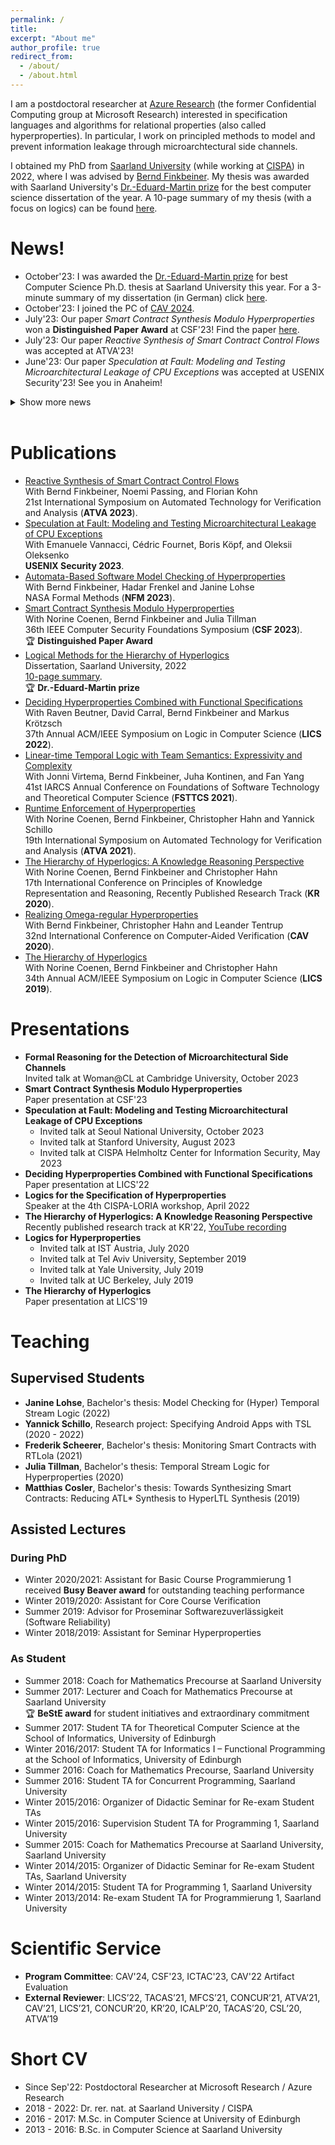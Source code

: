 ```yaml
---
permalink: /
title: 
excerpt: "About me"
author_profile: true
redirect_from: 
  - /about/
  - /about.html
---
```


I am a postdoctoral researcher at [Azure Research](https://www.microsoft.com/en-us/research/group/azure-research/) (the former Confidential Computing group at Microsoft Research) interested in specification languages and algorithms for relational properties (also called hyperproperties). In particular, I work on principled methods to model and prevent information leakage through microarchtectural side channels.

I obtained my PhD from [Saarland University](https://saarland-informatics-campus.de) (while working at [CISPA](https://cispa.de/en)) in 2022, where I was advised by [Bernd Finkbeiner](https://www.react.uni-saarland.de/people/finkbeiner.html). My thesis was awarded with Saarland University's [Dr.-Eduard-Martin prize](https://www.uni-saarland.de/aktuell/eduard-martin-preise-2023-27582.html) for the best computer science dissertation of the year. A 10-page summary of my thesis (with a focus on logics) can be found [here](http://janahofmann.github.io/files/summary_dissertation.pdf).


# News!

* October'23: I was awarded the [Dr.-Eduard-Martin prize](https://www.uni-saarland.de/aktuell/eduard-martin-preise-2023-27582.html) for best Computer Science Ph.D. thesis at Saarland University this year. For a 3-minute summary of my dissertation (in German) click [here](https://cispa.de/en/eduard-martin-prize).
* October'23: I joined the PC of [CAV 2024](http://i-cav.org/2024/call-for-papers/).
* July'23: Our paper *Smart Contract Synthesis Modulo Hyperproperties* won a **Distinguished Paper Award** at CSF'23! Find the paper [here](https://arxiv.org/pdf/2208.07180.pdf).
* July'23: Our paper *Reactive Synthesis of Smart Contract Control Flows* was accepted at ATVA'23!
* June'23: Our paper *Speculation at Fault: Modeling and Testing Microarchitectural Leakage of CPU Exceptions* was accepted at USENIX Security'23! See you in Anaheim!

<details>
<summary>Show more news</summary>
  <ul>
    <li> May'23: I joined the PC of <a href=https://csf2024.ieee-security.org/index.html">CSF 2024</a>.</li>
    <li> March'23: Our paper <i>Automata-Based Software Model Checking of Hyperproperties</i> has been accepted at NFM'23. This work builds on Janine Lohse's Bachelor's thesis supervised by Hadar Frenkel and myself. </li>
    <li> Feb'23: I joined the PC of <a href="https://ictac2023.compsust.utec.edu.pe">ICTAC 2023</a>.</li>
    <li> Feb'23: My PhD thesis is now available <a href="https://janahofmann.github.io/files/dissertation_jana_hofmann.pdf">here</a>.</li>
    <li> Dec'22: I successfully defended my Ph.D. thesis!</li>
    <li> Sep'22: I joined the <a href="https://www.microsoft.com/en-us/research/group/confidential-computing/">Confidential Computing Group</a> at Microsoft Research.</li>
  </ul>
</details>
<br>

# Publications
* [Reactive Synthesis of Smart Contract Control Flows](https://arxiv.org/pdf/2205.06039.pdf)<br>
  With Bernd Finkbeiner, Noemi Passing, and Florian Kohn<br>
  21st International Symposium on Automated Technology for Verification and Analysis (**ATVA 2023**).
* [Speculation at Fault: Modeling and Testing Microarchitectural Leakage of CPU Exceptions](https://www.usenix.org/system/files/usenixsecurity23-hofmann.pdf)<br>
  With Emanuele Vannacci, Cédric Fournet, Boris Köpf, and Oleksii Oleksenko<br>
  **USENIX Security 2023**.
* [Automata-Based Software Model Checking of Hyperproperties](https://arxiv.org/pdf/2303.14796.pdf)<br>
  With Bernd Finkbeiner, Hadar Frenkel and Janine Lohse<br>
  NASA Formal Methods (**NFM 2023**).
* [Smart Contract Synthesis Modulo Hyperproperties](https://arxiv.org/pdf/2208.07180.pdf)<br>
  With Norine Coenen, Bernd Finkbeiner and Julia Tillman<br>
  36th IEEE Computer Security Foundations Symposium (**CSF 2023**).<br>
  :trophy: **Distinguished Paper Award** 
* [Logical Methods for the Hierarchy of Hyperlogics](http://janahofmann.github.io/files/dissertation_jana_hofmann.pdf)<br>
  Dissertation, Saarland University, 2022<br>
  [10-page summary](http://janahofmann.github.io/files/summary_dissertation.pdf).<br>
  :trophy: **Dr.-Eduard-Martin prize**
* [Deciding Hyperproperties Combined with Functional Specifications](https://arxiv.org/pdf/2205.15138.pdf)<br>
  With Raven Beutner, David Carral, Bernd Finkbeiner and Markus Krötzsch<br>
  37th Annual ACM/IEEE Symposium on Logic in Computer Science (**LICS 2022**).
* [Linear-time Temporal Logic with Team Semantics: Expressivity and Complexity](https://arxiv.org/pdf/2010.03311.pdf)<br>
  With Jonni Virtema, Bernd Finkbeiner, Juha Kontinen, and Fan Yang<br>
  41st IARCS Annual Conference on Foundations of Software Technology and Theoretical Computer Science (**FSTTCS 2021**).
* [Runtime Enforcement of Hyperproperties](https://arxiv.org/pdf/2203.04146.pdf)<br>
  With Norine Coenen, Bernd Finkbeiner, Christopher Hahn and Yannick Schillo<br>
  19th International Symposium on Automated Technology for Verification and Analysis (**ATVA 2021**).
* [The Hierarchy of Hyperlogics: A Knowledge Reasoning Perspective](https://www.react.uni-saarland.de/publications/CFHH20.pdf)<br>
  With Norine Coenen, Bernd Finkbeiner and Christopher Hahn<br>
  17th International Conference on Principles of Knowledge Representation and Reasoning, Recently Published Research Track (**KR 2020**).
* [Realizing Omega-regular Hyperproperties](https://arxiv.org/pdf/2101.07161.pdf)<br>
  With Bernd Finkbeiner, Christopher Hahn and Leander Tentrup<br>
  32nd International Conference on Computer-Aided Verification (**CAV 2020**).
* [The Hierarchy of Hyperlogics](https://arxiv.org/pdf/2005.05934.pdf)<br>
  With Norine Coenen, Bernd Finkbeiner and Christopher Hahn<br>
  34th Annual ACM/IEEE Symposium on Logic in Computer Science (**LICS 2019**).

# Presentations

* **Formal Reasoning for the Detection of Microarchitectural Side Channels**<br>
  Invited talk at Woman@CL at Cambridge University, October 2023  
* **Smart Contract Synthesis Modulo Hyperproperties**<br>
  Paper presentation at CSF'23
* **Speculation at Fault: Modeling and Testing Microarchitectural Leakage of CPU Exceptions**<br>
  * Invited talk at Seoul National University, October 2023
  * Invited talk at Stanford University, August 2023
  * Invited talk at CISPA Helmholtz Center for Information Security, May 2023
* **Deciding Hyperproperties Combined with Functional Specifications**<br>
  Paper presentation at LICS'22
* **Logics for the Specification of Hyperproperties**<br>
  Speaker at the 4th CISPA-LORIA workshop, April 2022
* **The Hierarchy of Hyperlogics: A Knowledge Reasoning Perspective**<br>
  Recently published research track at KR'22, [YouTube recording](https://www.youtube.com/watch?v=6RvgBaWC374)  
* **Logics for Hyperproperties**<br>
  * Invited talk at IST Austria, July 2020
  * Invited talk at Tel Aviv University, September 2019
  * Invited talk at Yale University, July 2019
  * Invited talk at UC Berkeley, July 2019  
* **The Hierarchy of Hyperlogics**<br>
  Paper presentation at LICS'19


# Teaching
## Supervised Students
* **Janine Lohse**, Bachelor's thesis: Model Checking for (Hyper) Temporal Stream Logic (2022)
* **Yannick Schillo**, Research project: Specifying Android Apps with TSL (2020 - 2022)
* **Frederik Scheerer**, Bachelor's thesis: Monitoring Smart Contracts with RTLola (2021)
* **Julia Tillman**, Bachelor's thesis: Temporal Stream Logic for Hyperproperties (2020)
* **Matthias Cosler**, Bachelor's thesis: Towards Synthesizing Smart Contracts: Reducing ATL* Synthesis to HyperLTL Synthesis (2019)

## Assisted Lectures
### During PhD
* Winter 2020/2021:	Assistant for Basic Course Programmierung 1<br>
  received **Busy Beaver award** for outstanding teaching performance
* Winter 2019/2020:	Assistant for Core Course Verification
* Summer 2019: Advisor for Proseminar Softwarezuverlässigkeit (Software Reliability)
* Winter 2018/2019:	Assistant for Seminar Hyperproperties

### As Student
* Summer 2018: Coach for Mathematics Precourse at Saarland University
* Summer 2017:	Lecturer and Coach for Mathematics Precourse at Saarland University<br>
  :trophy: **BeStE award** for student initiatives and extraordinary commitment
* Summer 2017:	Student TA for Theoretical Computer Science at the School of Informatics, University of Edinburgh
* Winter 2016/2017:	Student TA for Informatics I – Functional Programming at the School of Informatics, University of Edinburgh
* Summer 2016: Coach for Mathematics Precourse, Saarland University
* Summer 2016: Student TA for Concurrent Programming, Saarland University
* Winter 2015/2016:	Organizer of Didactic Seminar for Re-exam Student TAs
* Winter 2015/2016:	Supervision Student TA for Programming 1, Saarland University
* Summer 2015: Coach for Mathematics Precourse at Saarland University, Saarland University
* Winter 2014/2015:	Organizer of Didactic Seminar for Re-exam Student TAs, Saarland University
* Winter 2014/2015:	Student TA for Programming 1, Saarland University
* Winter 2013/2014:	Re-exam Student TA for Programmierung 1, Saarland University

# Scientific Service
* **Program Committee**: CAV'24, CSF'23, ICTAC'23, CAV'22 Artifact Evaluation
* **External Reviewer**: LICS’22, TACAS’21, MFCS’21, CONCUR’21, ATVA’21, CAV’21, LICS’21, CONCUR’20, KR’20, ICALP’20, TACAS’20, CSL’20, ATVA’19

# Short CV
* Since Sep'22: Postdoctoral Researcher at Microsoft Research / Azure Research
* 2018 - 2022: Dr. rer. nat. at Saarland University / CISPA
* 2016 - 2017: M.Sc. in Computer Science at University of Edinburgh
* 2013 - 2016: B.Sc. in Computer Science at Saarland University 
